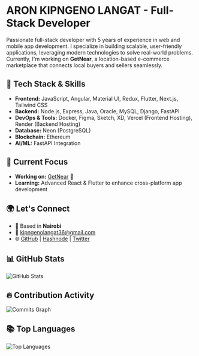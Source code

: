 # ARON KIPNGENO LANGAT - Full-Stack Developer

Passionate full-stack developer with 5 years of experience in web and mobile app development. I specialize in building scalable, user-friendly applications, leveraging modern technologies to solve real-world problems. Currently, I'm working on **GetNear**, a location-based e-commerce marketplace that connects local buyers and sellers seamlessly.

## 🚀 Tech Stack & Skills
- **Frontend:** JavaScript, Angular, Material UI, Redux, Flutter, Next.js, Tailwind CSS
- **Backend:** Node.js, Express, Java, Oracle, MySQL, Django, FastAPI
- **DevOps & Tools:** Docker, Figma, Sketch, XD, Vercel (Frontend Hosting), Render (Backend Hosting)
- **Database:** Neon (PostgreSQL)
- **Blockchain:** Ethereum
- **AI/ML:** FastAPI Integration

## 📌 Current Focus
- **Working on:** [GetNear](https://github.com/your-getnear-repo) 🚀
- **Learning:** Advanced React & Flutter to enhance cross-platform app development

## 🌍 Let's Connect
- 📍 Based in **Nairobi**
- 📧 [kipngenolangat36@gmail.com](mailto:kipngenolangat36@gmail.com)
- 🌐 [GitHub](https://github.com/lakiarANIT) | [Hashnode](https://stepwise.hashnode.dev) | [Twitter](https://www.x.com/langatarons)

## 📊 GitHub Stats
![GitHub Stats](https://github-readme-stats.vercel.app/api?username=lakiarANIT&show_icons=true&count_private=true&title_color=0891b2&text_color=ffffff&icon_color=0891b2&bg_color=1c1917&hide_border=true&show_icons=true)

## 🔥 Contribution Activity
![Commits Graph](https://github-readme-activity-graph.cyclic.app/graph?username=lakiarANIT&bg_color=1c1917&color=ffffff&line=0891b2&point=ffffff&area_color=1c1917&area=true&hide_border=true&custom_title=GitHub%20Commits%20Graph)

## 📚 Top Languages
![Top Languages](https://github-readme-stats.vercel.app/api/top-langs/?username=lakiarANIT&langs_count=10&title_color=0891b2&text_color=ffffff&icon_color=0891b2&bg_color=1c1917&hide_border=true&locale=en&custom_title=Top%20Languages)
